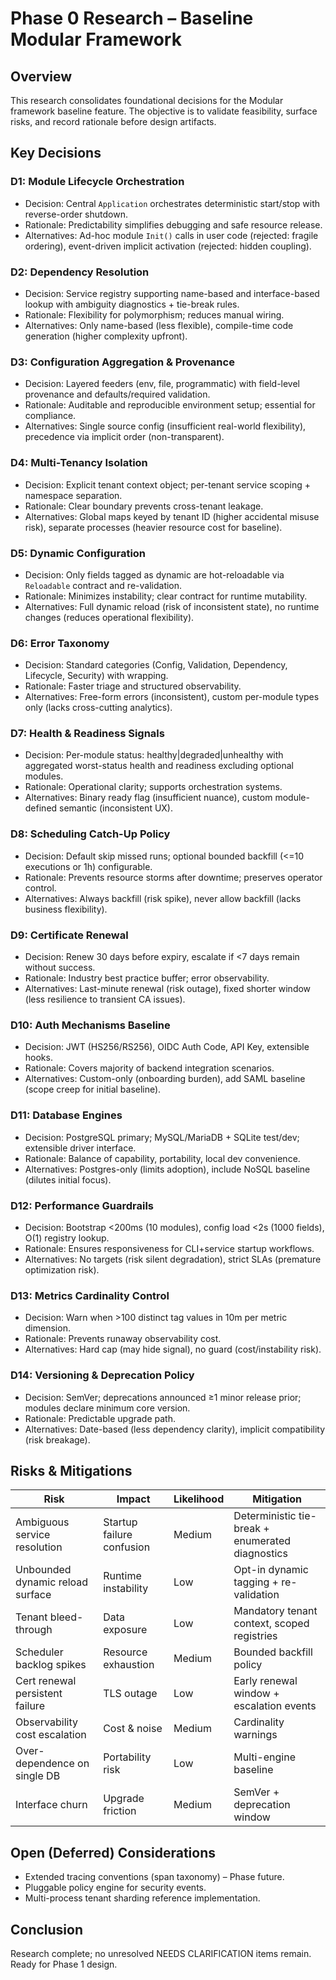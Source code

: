 # Phase 0 Research – Baseline Modular Framework

## Overview
This research consolidates foundational decisions for the Modular framework baseline feature. The objective is to validate feasibility, surface risks, and record rationale before design artifacts.

## Key Decisions

### D1: Module Lifecycle Orchestration
- Decision: Central `Application` orchestrates deterministic start/stop with reverse-order shutdown.
- Rationale: Predictability simplifies debugging and safe resource release.
- Alternatives: Ad-hoc module `Init()` calls in user code (rejected: fragile ordering), event-driven implicit activation (rejected: hidden coupling).

### D2: Dependency Resolution
- Decision: Service registry supporting name-based and interface-based lookup with ambiguity diagnostics + tie-break rules.
- Rationale: Flexibility for polymorphism; reduces manual wiring.
- Alternatives: Only name-based (less flexible), compile-time code generation (higher complexity upfront).

### D3: Configuration Aggregation & Provenance
- Decision: Layered feeders (env, file, programmatic) with field-level provenance and defaults/required validation.
- Rationale: Auditable and reproducible environment setup; essential for compliance.
- Alternatives: Single source config (insufficient real-world flexibility), precedence via implicit order (non-transparent).

### D4: Multi-Tenancy Isolation
- Decision: Explicit tenant context object; per-tenant service scoping + namespace separation.
- Rationale: Clear boundary prevents cross-tenant leakage.
- Alternatives: Global maps keyed by tenant ID (higher accidental misuse risk), separate processes (heavier resource cost for baseline).

### D5: Dynamic Configuration
- Decision: Only fields tagged as dynamic are hot-reloadable via `Reloadable` contract and re-validation.
- Rationale: Minimizes instability; clear contract for runtime mutability.
- Alternatives: Full dynamic reload (risk of inconsistent state), no runtime changes (reduces operational flexibility).

### D6: Error Taxonomy
- Decision: Standard categories (Config, Validation, Dependency, Lifecycle, Security) with wrapping.
- Rationale: Faster triage and structured observability.
- Alternatives: Free-form errors (inconsistent), custom per-module types only (lacks cross-cutting analytics).

### D7: Health & Readiness Signals
- Decision: Per-module status: healthy|degraded|unhealthy with aggregated worst-status health and readiness excluding optional modules.
- Rationale: Operational clarity; supports orchestration systems.
- Alternatives: Binary ready flag (insufficient nuance), custom module-defined semantic (inconsistent UX).

### D8: Scheduling Catch-Up Policy
- Decision: Default skip missed runs; optional bounded backfill (<=10 executions or 1h) configurable.
- Rationale: Prevents resource storms after downtime; preserves operator control.
- Alternatives: Always backfill (risk spike), never allow backfill (lacks business flexibility).

### D9: Certificate Renewal
- Decision: Renew 30 days before expiry, escalate if <7 days remain without success.
- Rationale: Industry best practice buffer; error observability.
- Alternatives: Last-minute renewal (risk outage), fixed shorter window (less resilience to transient CA issues).

### D10: Auth Mechanisms Baseline
- Decision: JWT (HS256/RS256), OIDC Auth Code, API Key, extensible hooks.
- Rationale: Covers majority of backend integration scenarios.
- Alternatives: Custom-only (onboarding burden), add SAML baseline (scope creep for initial baseline).

### D11: Database Engines
- Decision: PostgreSQL primary; MySQL/MariaDB + SQLite test/dev; extensible driver interface.
- Rationale: Balance of capability, portability, local dev convenience.
- Alternatives: Postgres-only (limits adoption), include NoSQL baseline (dilutes initial focus).

### D12: Performance Guardrails
- Decision: Bootstrap <200ms (10 modules), config load <2s (1000 fields), O(1) registry lookup.
- Rationale: Ensures responsiveness for CLI+service startup workflows.
- Alternatives: No targets (risk silent degradation), strict SLAs (premature optimization risk).

### D13: Metrics Cardinality Control
- Decision: Warn when >100 distinct tag values in 10m per metric dimension.
- Rationale: Prevents runaway observability cost.
- Alternatives: Hard cap (may hide signal), no guard (cost/instability risk).

### D14: Versioning & Deprecation Policy
- Decision: SemVer; deprecations announced ≥1 minor release prior; modules declare minimum core version.
- Rationale: Predictable upgrade path.
- Alternatives: Date-based (less dependency clarity), implicit compatibility (risk breakage).

## Risks & Mitigations
| Risk | Impact | Likelihood | Mitigation |
|------|--------|-----------|------------|
| Ambiguous service resolution | Startup failure confusion | Medium | Deterministic tie-break + enumerated diagnostics |
| Unbounded dynamic reload surface | Runtime instability | Low | Opt-in dynamic tagging + re-validation |
| Tenant bleed-through | Data exposure | Low | Mandatory tenant context, scoped registries |
| Scheduler backlog spikes | Resource exhaustion | Medium | Bounded backfill policy |
| Cert renewal persistent failure | TLS outage | Low | Early renewal window + escalation events |
| Observability cost escalation | Cost & noise | Medium | Cardinality warnings |
| Over-dependence on single DB | Portability risk | Low | Multi-engine baseline |
| Interface churn | Upgrade friction | Medium | SemVer + deprecation window |

## Open (Deferred) Considerations
- Extended tracing conventions (span taxonomy) – Phase future.
- Pluggable policy engine for security events.
- Multi-process tenant sharding reference implementation.

## Conclusion
Research complete; no unresolved NEEDS CLARIFICATION items remain. Ready for Phase 1 design.
